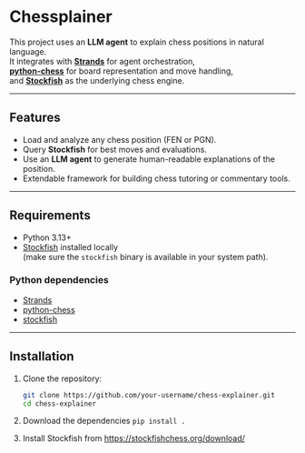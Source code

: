 # Chessplainer

This project uses an **LLM agent** to explain chess positions in natural language.  
It integrates with **[Strands](https://strandsagents.com)** for agent orchestration,  
**[python-chess](https://python-chess.readthedocs.io/en/latest/)** for board representation and move handling,  
and **[Stockfish](https://stockfishchess.org/)** as the underlying chess engine.

---

## Features

- Load and analyze any chess position (FEN or PGN).
- Query **Stockfish** for best moves and evaluations.
- Use an **LLM agent** to generate human-readable explanations of the position.
- Extendable framework for building chess tutoring or commentary tools.

---

## Requirements

- Python 3.13+
- [Stockfish](https://stockfishchess.org/download/) installed locally  
  (make sure the `stockfish` binary is available in your system path).

### Python dependencies
- [Strands](https://strandsagents.com)
- [python-chess](https://python-chess.readthedocs.io/en/latest/)
- [stockfish](https://pypi.org/project/stockfish/)

---

## Installation

1. Clone the repository:
   ```bash
   git clone https://github.com/your-username/chess-explainer.git
   cd chess-explainer

2. Download the dependencies
   ```pip install .```

3. Install Stockfish from https://stockfishchess.org/download/
